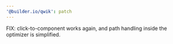 ```yaml
---
'@builder.io/qwik': patch
---
```


FIX: click-to-component works again, and path handling inside the optimizer is simplified.
